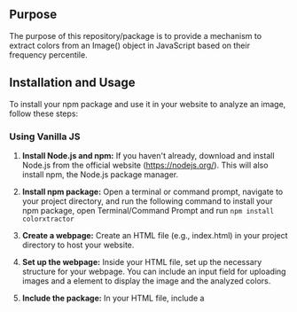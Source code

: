 ## Purpose
The purpose of this repository/package is to provide a mechanism to extract colors from an Image() object in JavaScript based on their frequency percentile.

## Installation and Usage
To install your npm package and use it in your website to analyze an image, follow these steps:

### Using Vanilla JS
1. **Install Node.js and npm:** If you haven't already, download and install Node.js from the official website (https://nodejs.org/). This will also install npm, the Node.js package manager.
   
2. **Install npm package:** Open a terminal or command prompt, navigate to your project directory, and run the following command to install your npm package, open Terminal/Command Prompt and run
  ```npm install colorxtractor```
3. **Create a webpage:** Create an HTML file (e.g., index.html) in your project directory to host your website.

4. **Set up the webpage:** Inside your HTML file, set up the necessary structure for your webpage. You can include an input field for uploading images and a <canvas> element to display the image and the analyzed colors.

5. **Include the package:** In your HTML file, include a <script> tag to import your npm package:
   ```<script src="node_modules/colorxtrator/index.js"></script>```

6. **Handle image upload:** Implement JavaScript code to handle image upload from the user. You can use the <input type="file"> element for this purpose.

7. **Call the analyzeColors function:** When the user selects an image, use the analyzeColors function from your npm package to analyze the colors in the image. You'll need to pass the image data to this function.

Here's a simplified example of how you might do this:
```<input type="file" id="imageInput" accept="image/*">

<canvas id="imageCanvas"></canvas>

<script>
document.getElementById('imageInput').addEventListener('change', function(event) {
    const file = event.target.files[0];
    const reader = new FileReader();

    reader.onload = function(e) {
        const imageData = e.target.result;
        const percentiles = [1, 0.9, 0.8, 0.3, 0.4]; //1 is the most frequent color and 0.3 being at 30%

        // Call the analyzeColors function
        const extractedColors = analyzeColors(imageData, percentiles);
        console.log(extractedColors);
    };

    reader.readAsDataURL(file);
});
</script>
```
8. **Display the results:** After analyzing the image, you can display the extracted colors on the webpage. You might use HTML elements or the <canvas> element to visualize the colors.

9. **Test your website:** Open your HTML file in a web browser and test the functionality by uploading an image. Verify that the colors are correctly extracted and displayed.

10. **Deploy your website:** Once you're satisfied with your website, you can deploy it to a web server so that others can access it online. You can use platforms like GitHub Pages, Netlify, or Vercel for hosting your static website.

### Using ReactJS

1. **Set up a React app:** If you haven't already, create a new React app using Create React App. Run the following command in your terminal:
```npx create-react-app color-extractor-demo```

2. **Install your npm package:** Navigate to your project directory (color-extractor-demo) and install your npm package:
```npm install colorxtrator```

3. **Create a component for image upload:** Inside the src directory, create a new file called ImageUpload.js:
```import React from 'react';
import analyzeColors from 'colorxtrator';

const ImageUpload = () => {
    const handleImageUpload = async (event) => {
        const file = event.target.files[0];
        const reader = new FileReader();

        reader.onload = async (e) => {
            const imageData = e.target.result;
            const percentiles = [0, 0.1, 0.2, 0.3, 0.4];

            // Call the analyzeColors function
            const extractedColors = await analyzeColors(imageData, percentiles);
            console.log(extractedColors);
        };

        reader.readAsDataURL(file);
    };

    return (
        <div>
            <input type="file" onChange={handleImageUpload} accept="image/*" />
        </div>
    );
};

export default ImageUpload;
```

4. Use the component in App.js: Open src/App.js and replace its contents with the following code:
```import React from 'react';
import ImageUpload from './ImageUpload';

function App() {
    return (
        <div className="App">
            <h1>Color Extractor Demo</h1>
            <ImageUpload />
        </div>
    );
}

export default App;
```

5. **Run your React app:** Start your React development server by running the following command in your terminal:
```npm start```
This will start your React app and open it in your default web browser.

6. **Test your app:** Upload an image using the file input field, and check the browser console to see the extracted colors logged.


That's it! You've now installed your npm package and integrated it into your website to analyze images for color extraction.
